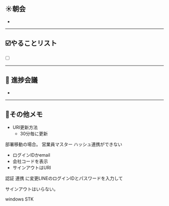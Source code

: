 ## **☀️**朝会

- 

---
## ☑️やることリスト

- [ ]  


---
## 📌 進捗会議

- 


---
## 📝その他メモ

- URI更新方法
	- 30分毎に更新
		
部署移動の場合。
営業員マスター
ハッシュ連携ができない

- ログインIDかemail
- 会社コードを表示
- サインアウトはURI

認証
連携
に変更LINEのログインIDとパスワードを入力して


サインアウトはいらない。

windows STK
